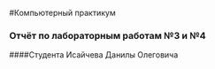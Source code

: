 #Компьютерный практикум
### Отчёт по лабораторным работам №3 и №4
####Студента Исайчева Данилы Олеговича
